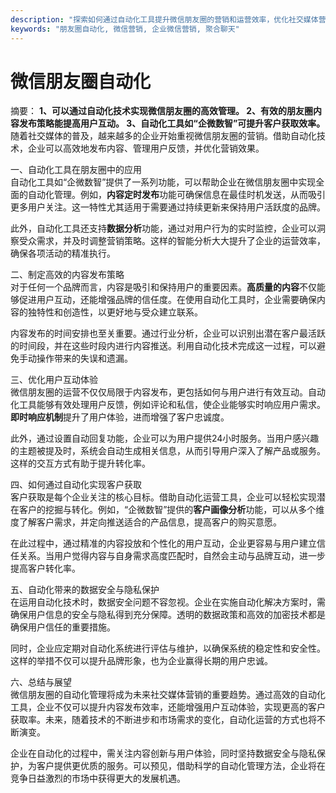 ```yaml
---
description: "探索如何通过自动化工具提升微信朋友圈的营销和运营效率，优化社交媒体营销策略。"
keywords: "朋友圈自动化, 微信营销, 企业微信营销, 聚合聊天"
---
```

# 微信朋友圈自动化

摘要： 
**1、可以通过自动化技术实现微信朋友圈的高效管理。 2、有效的朋友圈内容发布策略能提高用户互动。 3、自动化工具如“企微数智”可提升客户获取效率。** 随着社交媒体的普及，越来越多的企业开始重视微信朋友圈的营销。借助自动化技术，企业可以高效地发布内容、管理用户反馈，并优化营销效果。

一、自动化工具在朋友圈中的应用  
自动化工具如“企微数智”提供了一系列功能，可以帮助企业在微信朋友圈中实现全面的自动化管理。例如，**内容定时发布**功能可确保信息在最佳时机发送，从而吸引更多用户关注。这一特性尤其适用于需要通过持续更新来保持用户活跃度的品牌。

此外，自动化工具还支持**数据分析**功能，通过对用户行为的实时监控，企业可以洞察受众需求，并及时调整营销策略。这样的智能分析大大提升了企业的运营效率，确保各项活动的精准执行。

二、制定高效的内容发布策略  
对于任何一个品牌而言，内容是吸引和保持用户的重要因素。**高质量的内容**不仅能够促进用户互动，还能增强品牌的信任度。在使用自动化工具时，企业需要确保内容的独特性和创造性，以更好地与受众建立联系。

内容发布的时间安排也至关重要。通过行业分析，企业可以识别出潜在客户最活跃的时间段，并在这些时段内进行内容推送。利用自动化技术完成这一过程，可以避免手动操作带来的失误和遗漏。

三、优化用户互动体验  
微信朋友圈的运营不仅仅局限于内容发布，更包括如何与用户进行有效互动。自动化工具能够有效处理用户反馈，例如评论和私信，使企业能够实时响应用户需求。**即时响应机制**提升了用户体验，进而增强了客户忠诚度。

此外，通过设置自动回复功能，企业可以为用户提供24小时服务。当用户感兴趣的主题被提及时，系统会自动生成相关信息，从而引导用户深入了解产品或服务。这样的交互方式有助于提升转化率。

四、如何通过自动化实现客户获取  
客户获取是每个企业关注的核心目标。借助自动化运营工具，企业可以轻松实现潜在客户的挖掘与转化。例如，“企微数智”提供的**客户画像分析**功能，可以从多个维度了解客户需求，并定向推送适合的产品信息，提高客户的购买意愿。

在此过程中，通过精准的内容投放和个性化的用户互动，企业更容易与用户建立信任关系。当用户觉得内容与自身需求高度匹配时，自然会主动与品牌互动，进一步提高客户转化率。

五、自动化带来的数据安全与隐私保护  
在运用自动化技术时，数据安全问题不容忽视。企业在实施自动化解决方案时，需确保用户信息的安全与隐私得到充分保障。透明的数据政策和高效的加密技术都是确保用户信任的重要措施。

同时，企业应定期对自动化系统进行评估与维护，以确保系统的稳定性和安全性。这样的举措不仅可以提升品牌形象，也为企业赢得长期的用户忠诚。

六、总结与展望  
微信朋友圈的自动化管理将成为未来社交媒体营销的重要趋势。通过高效的自动化工具，企业不仅可以提升内容发布效率，还能增强用户互动体验，实现更高的客户获取率。未来，随着技术的不断进步和市场需求的变化，自动化运营的方式也将不断演变。

企业在自动化的过程中，需关注内容创新与用户体验，同时坚持数据安全与隐私保护，为客户提供更优质的服务。可以预见，借助科学的自动化管理方法，企业将在竞争日益激烈的市场中获得更大的发展机遇。
